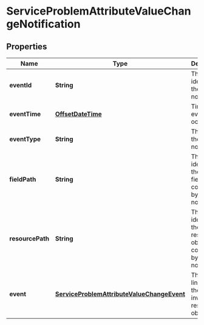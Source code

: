 
# ServiceProblemAttributeValueChangeNotification

## Properties
Name | Type | Description | Notes
------------ | ------------- | ------------- | -------------
**eventId** | **String** | The identifier of the notification |  [optional]
**eventTime** | [**OffsetDateTime**](OffsetDateTime.md) | Time of the event occurrence |  [optional]
**eventType** | **String** | The type of the notification |  [optional]
**fieldPath** | **String** | The path identifying the object field concerned by this notification |  [optional]
**resourcePath** | **String** | The path identifying the resource object concerned by this notification |  [optional]
**event** | [**ServiceProblemAttributeValueChangeEvent**](ServiceProblemAttributeValueChangeEvent.md) | The event linked to the involved resource object |  [optional]



